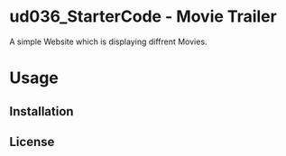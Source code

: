 # ud036_StarterCode - Movie Trailer
A simple Website which is displaying diffrent Movies. 

# Usage

## Installation

## License

